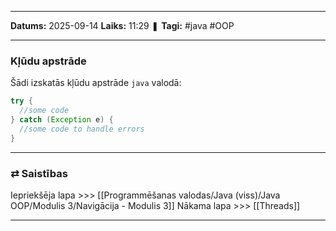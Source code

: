 ___

**Datums:** 2025-09-14
**Laiks:** 11:29
❚ **Tagi:** #java #OOP 

---
### Kļūdu apstrāde

Šādi izskatās kļūdu apstrāde `java` valodā:

```java
try {
  //some code
} catch (Exception e) {
  //some code to handle errors
}
```

---
### ⇄ Saistības

Iepriekšēja lapa >>> [[Programmēšanas valodas/Java (viss)/Java OOP/Modulis 3/Navigācija - Modulis 3]]
Nākama lapa >>> [[Threads]]

---